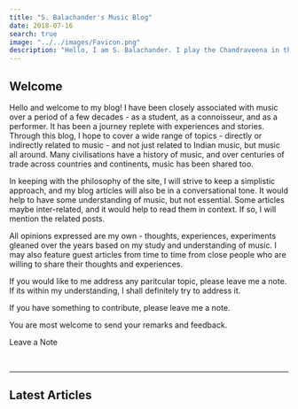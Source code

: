 ```yaml
---
title: "S. Balachander's Music Blog"
date: 2018-07-16
search: true
image: "../../images/Favicon.png"
description: "Hello, I am S. Balachander. I play the Chandraveena in the Dhrupad style, a traditional style of Maarga Sangeet. Welcome to my Music Blog - a collection of my ideas, thoughts and understanding about music, its origins, my teachers, my instruments and many more topics. Read on to find out more!"
---
```


## Welcome

Hello and welcome to my blog! I have been closely associated with music over a period of a few decades - as a student, as a connoisseur, and as a performer. It has been a journey replete with experiences and stories. Through this blog, I hope to cover a wide range of topics - directly or indirectly related to music - and not just related to Indian music, but music all around. Many civilisations have a history of music, and over centuries of trade across countries and continents, music has been shared too.

In keeping with the philosophy of the site, I will strive to keep a simplistic approach, and my blog articles will also be in a conversational tone. It would help to have some understanding of music, but not essential. Some articles maybe inter-related, and it would help to read them in context. If so, I will mention the related posts. 

All opinions expressed are my own - thoughts, experiences, experiments gleaned over the years based on my study and understanding of music. I may also feature guest articles from time to time from close people who are willing to share their thoughts and experiences. 

If you would like to me address any paritcular topic, please leave me a note. If its within my understanding, I shall definitely try to address it. 

If you have something to contribute, please leave me a note.

You are most welcome to send your remarks and feedback.

<notice-box>

<my-button to="/contact/">Leave a Note</my-button>

</notice-box>

<br>
<hr>

## Latest Articles

<blog-index></blog-index>
